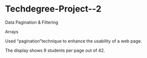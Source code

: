 # Techdegree-Project--2
Data Pagination & Filtering

Arrays

Used “pagination”technique to enhance the usability of a web page.

The display shows 9 students per page out of 42. 


